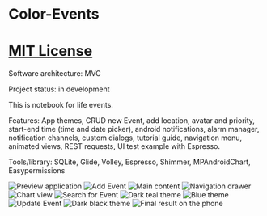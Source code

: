 # Color-Events

# [MIT License](LICENSE)

Software architecture: MVC

Project status: in development

This is notebook for life events. 

Features: App themes, CRUD new Event, add location, avatar and priority, start-end time (time and date picker), android notifications, alarm manager, notification channels, custom dialogs, tutorial guide, navigation menu, animated views, REST requests, UI test example with Espresso.

Tools/library: SQLite,  Glide, Volley, Espresso, Shimmer, MPAndroidChart, Easypermissions

![Preview application](images/colorPhoto.png)
![Add Event](images/Capture.PNG) ![Main content](images/Capture1.PNG) ![Navigation drawer](images/Capture2.PNG)
![Chart view](images/Capture3.PNG) ![Search for Event](images/Capture4.PNG) ![Dark teal theme](images/Capture5.PNG)
![Blue theme](images/Capture6.PNG) ![Update Event](images/Capture9.PNG) ![Dark black theme](images/Capture8.PNG)
![Final result on the phone](images/realistic.PNG)